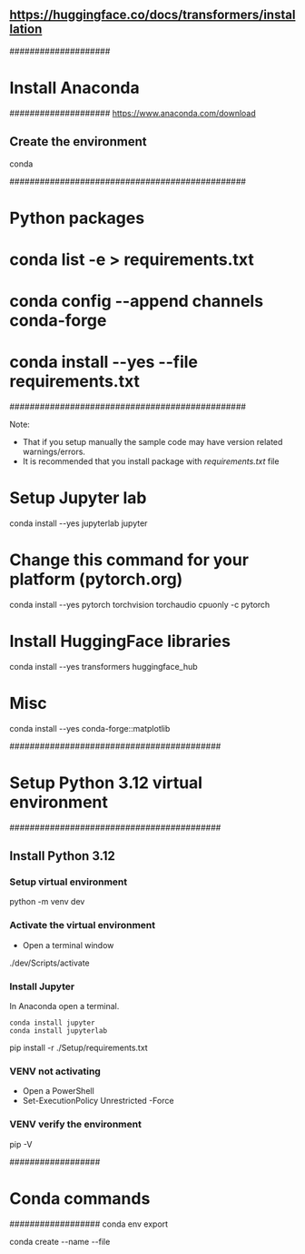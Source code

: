 
## https://huggingface.co/docs/transformers/installation

####################
# Install Anaconda #
####################
https://www.anaconda.com/download

## Create the environment

conda 

###############################################
# Python packages                             #
# conda list -e > requirements.txt            #
# conda config --append channels conda-forge  #
# conda install --yes --file requirements.txt #
###############################################

Note:
* That if you setup manually the sample code may have version related warnings/errors.
* It is recommended that you install package with *requirements.txt* file

# Setup Jupyter lab
conda install --yes jupyterlab jupyter

# Change this command for your platform (pytorch.org)
conda install --yes pytorch torchvision torchaudio cpuonly -c pytorch

# Install HuggingFace libraries
conda install --yes transformers huggingface_hub

# Misc
conda install --yes conda-forge::matplotlib

##########################################
# Setup Python 3.12  virtual environment #
##########################################

## Install Python 3.12

### Setup virtual environment
python -m venv dev

### Activate the virtual environment
* Open a terminal window

./dev/Scripts/activate

### Install Jupyter
In Anaconda open a terminal.

```
conda install jupyter
conda install jupyterlab
```

pip install -r ./Setup/requirements.txt


### VENV not activating
* Open a PowerShell
* Set-ExecutionPolicy Unrestricted -Force

### VENV verify the environment
pip -V

##################
# Conda commands #
##################
conda env export

conda create --name <en name> --file <env yaml>